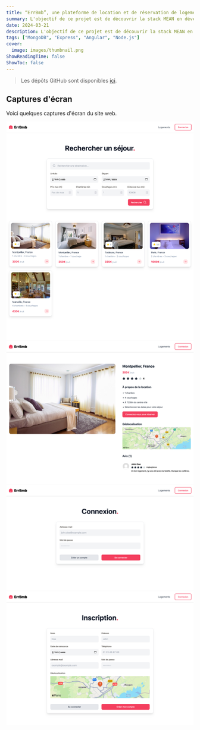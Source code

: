 ```yaml
---
title: “ErrBmb”, une plateforme de location et de réservation de logements
summary: L'objectif de ce projet est de découvrir la stack MEAN en développant une application permettant à un utilisateur de se connecter, créer un compte, et réserver des biens immobiliers sur des périodes définies. L'application utilise notamment Mapbox pour les cartes, JWT pour l'authentification et Zod pour la vérification de types. Nous avons développé puis déployé le client et l'API sur la plateforme Render.
date: 2024-03-21
description: L'objectif de ce projet est de découvrir la stack MEAN en développant une application permettant à un utilisateur de se connecter, créer un compte, et réserver des biens immobiliers sur des périodes définies. L'application utilise notamment Mapbox pour les cartes, JWT pour l'authentification et Zod pour la vérification de types. Nous avons développé puis déployé le client et l'API sur la plateforme Render.
tags: ["MongoDB", "Express", "Angular", "Node.js"]
cover:
  image: images/thumbnail.png
ShowReadingTime: false
ShowToc: false
---
```


> Les dépôts GitHub sont disponibles [ici](https://github.com/ErrBmb).

## Captures d'écran

Voici quelques captures d'écran du site web.

![Image](images/1.png)
![Image](images/2.png)
![Image](images/3.png)
![Image](images/4.png)
